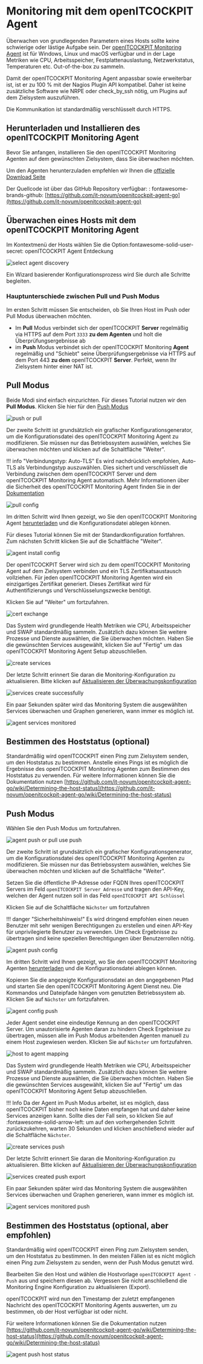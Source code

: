# Monitoring mit dem openITCOCKPIT Agent

Überwachen von grundlegenden Parametern eines Hosts sollte keine schwierige oder lästige Aufgabe sein.
Der [openITCOCKPIT Monitoring Agent](https://openitcockpit.io/download_agent/) ist für Windows, Linux und macOS
verfügbar und in der Lage Metriken wie CPU, Arbeitsspeicher, Festplattenauslastung, Netzwerkstatus, Temperaturen etc.
Out-of-the-box zu sammeln.

Damit der openITCOCKPIT Monitoring Agent anpassbar sowie erweiterbar ist, ist er zu 100 % mit der Nagios Plugin API
kompatibel. Daher ist keine zusätzliche Software wie NRPE oder check_by_ssh nötig, um Plugins auf dem Zielsystem
auszuführen.

Die Kommunikation ist standardmäßig verschlüsselt durch HTTPS.

## Herunterladen und Installieren des openITCOCKPIT Monitoring Agent

Bevor Sie anfangen, installieren Sie den openITCOCKPIT Monitoring Agenten auf dem gewünschten Zielsystem, dass Sie
überwachen möchten.

Um den Agenten herunterzuladen empfehlen wir Ihnen
die [offizielle Download Seite](https://openitcockpit.io/download_agent/)

Der Quellcode ist über das GitHub Repository verfügbar: :
fontawesome-brands-github:  [https://github.com/it-novum/openitcockpit-agent-go](https://github.com/it-novum/openitcockpit-agent-go)

## Überwachen eines Hosts mit dem openITCOCKPIT Monitoring Agent

Im Kontextmenü der Hosts wählen Sie die Option:fontawesome-solid-user-secret: openITCOCKPIT Agent Entdeckung

![select agent discovery](/images/select-agent-discovery.png)

Ein Wizard basierender Konfigurationsprozess wird Sie durch alle Schritte begleiten.

### Hauptunterschiede zwischen Pull und Push Modus

Im ersten Schritt müssen Sie entscheiden, ob Sie Ihren Host im Push oder Pull Modus überwachen möchten.

- Im **Pull** Modus verbindet sich der openITCOCKPIT **Server** regelmäßig via HTTPS auf dem Port `3333` **zu dem
  Agenten** und holt die Überprüfungsergebnisse ab
- im **Push** Modus verbindet sich der openITCOCKPIT Monitoring **Agent** regelmäßig und "Schiebt" seine
  Überprüfungsergebnisse via HTTPS auf dem Port 443 **zu dem** openITCOCKPIT **Server**. Perfekt, wenn Ihr Zielsystem
  hinter einer NAT ist.

## Pull Modus

Beide Modi sind einfach einzurichten. Für dieses Tutorial nutzen wir den **Pull Modus**. Klicken Sie hier für
den [Push Modus](#push-modus)

![push or pull](/images/agent-push-or-pull.png)

Der zweite Schritt ist grundsätzlich ein grafischer Konfigurationsgenerator, um die Konfigurationsdatei des
openITCOCKPIT Monitoring Agent zu modifizieren. Sie müssen nur das Betriebssystem auswählen, welches Sie überwachen
möchten und klicken auf die Schaltfläche "Weiter".

!!! info "Verbindungstyp: Auto-TLS"
    Es wird nachdrücklich empfohlen, Auto-TLS als Verbindungstyp auszuwählen. Dies sichert und verschlüsselt die Verbindung
    zwischen dem openITCOCKPIT Server und dem openITCOCKPIT Monitoring Agent automatisch. Mehr Informationen über die
    Sicherheit des openITCOCKPIT Monitoring Agent finden Sie in
    der [Dokumentation](https://github.com/it-novum/openitcockpit-agent-go/wiki/Agent-Overview)

![pull config](/images/agent-basic-pull-configuration.png)

Im dritten Schritt wird Ihnen gezeigt, wo Sie den openITCOCKPIT Monitoring
Agent [herunterladen](https://openitcockpit.io/download_agent/) und die Konfigurationsdatei ablegen können.

Für dieses Tutorial können Sie mit der Standardkonfiguration fortfahren. Zum nächsten Schritt klicken Sie auf die
Schaltfläche "Weiter".

![agent install config](/images/agent-install-config.png)

Der openITCOCKPIT Server wird sich zu dem openITCOCKPIT Monitoring Agent auf dem Zielsystem verbinden und ein TLS
Zertifikatsaustausch vollziehen. Für jeden openITCOCKPIT Monitoring Agenten wird ein einzigartiges Zertifikat generiert.
Dieses Zertifikat wird für Authentifizierungs und Verschlüsselungszwecke benötigt.

Klicken Sie auf "Weiter" um fortzufahren.

![cert exchange](/images/certificate-exchange.png)

Das System wird grundlegende Health Metriken wie CPU, Arbeitsspeicher und SWAP standardmäßig sammeln. Zusätzlich dazu
können Sie weitere Prozesse und Dienste auswählen, die Sie überwachen möchten. Haben Sie die gewünschten Services
ausgewählt, klicken Sie auf "Fertig" um das openITCOCKPIT Monitoring Agent Setup abzuschließen.

![create services](/images/agent-create-services.png)

Der letzte Schritt erinnert Sie daran die Monitoring-Konfiguration zu aktualisieren. Bitte klicken
auf [Aktualisieren der Überwachungskonfiguration](../create-first-host/#aktualisieren-der-uberwachungskonfiguration)

![services create successfully](/images/agent-services-created-successfully.png)

Ein paar Sekunden später wird das Monitoring System die ausgewählten Services überwachen und Graphen generieren, wann
immer es möglich ist.

![agent services monitored](/images/agent-services-monitored.png)

## Bestimmen des Hoststatus (optional)

Standardmäßig wird openITCOCKPIT einen Ping zum Zielsystem senden, um den Hoststatus zu bestimmen. Anstelle eines Pings
ist es möglich die Ergebnisse des openITCOCKPIT Monitoring Agenten zum Bestimmen des Hoststatus zu verwenden. Für
weitere Informationen können Sie die Dokumentation
nutzen [https://github.com/it-novum/openitcockpit-agent-go/wiki/Determining-the-host-status](https://github.com/it-novum/openitcockpit-agent-go/wiki/Determining-the-host-status)

## Push Modus

Wählen Sie den Push Modus um fortzufahren.

![agent push or pull use push](/images/agent-push-or-pull-use-push.png)

Der zweite Schritt ist grundsätzlich ein grafischer Konfigurationsgenerator, um die Konfigurationsdatei des
openITCOCKPIT Monitoring Agenten zu modifizieren. Sie müssen nur das Betriebssystem auswählen, welches Sie überwachen
möchten und klicken auf die Schaltfläche "Weiter".

Setzen Sie die öffentliche IP-Adresse oder FQDN Ihres openITCOCKPIT Servers im Feld `openITCOCKPIT Server Adresse` und
tragen den API-Key, welchen der Agent nutzen soll in das Feld `openITCOCKPIT API Schlüssel`

Klicken Sie auf die Schaltfläche `Nächster` um fortzufahren

!!! danger "Sicherheitshinweis!"
    Es wird dringend empfohlen einen neuen Benutzer mit sehr wenigen Berechtigungen zu erstellen und einen API-Key für
    unprivilegierte Benutzer zu verwenden. Um Check Ergebnisse zu übertragen sind keine speziellen Berechtigungen über
    Benutzerrollen nötig.

![agent push config](/images/agent-basic-push-configuration.png)

Im dritten Schritt wird Ihnen gezeigt, wo Sie den openITCOCKPIT Monitoring
Agenten [herunterladen](https://openitcockpit.io/download_agent/) und die Konfigurationsdatei ablegen können.

Kopieren Sie die angezeigte Konfigurationsdatei an den angegebenen Pfad und starten Sie den openITCOCKPIT Monitoring
Agent Dienst neu. Die Kommandos und Dateipfade hängen vom genutzten Betriebssystem ab. Klicken Sie auf `Nächster` um
fortzufahren.

![agent config push](/images/agent-install-config-push.png)

Jeder Agent sendet eine eindeutige Kennung an den openITCOCKPIT Server. Um unautorisierte Agenten daran zu hindern Check
Ergebnisse zu übertragen, müssen alle im Push Modus arbeitenden Agenten manuell zu einem Host zugewiesen werden. Klicken
Sie auf `Nächster` um fortzufahren.

![host to agent mapping](/images/map-host-to-agent.png)

Das System wird grundlegende Health Metriken wie CPU, Arbeitsspeicher und SWAP standardmäßig sammeln. Zusätzlich dazu
können Sie weitere Prozesse und Dienste auswählen, die Sie überwachen möchten. Haben Sie die gewünschten Services
ausgewählt, klicken Sie auf "Fertig" um das openITCOCKPIT Monitoring Agent Setup abzuschließen.

!!! Info 
    Da der Agent im Push Modus arbeitet, ist es möglich, dass openITCOCKPIT bisher noch keine
    Daten empfangen hat und daher keine Services anzeigen kann. Sollte dies der Fall sein, so klicken Sie auf 
    :fontawesome-solid-arrow-left: um auf den vorhergehenden Schritt zurückzukehren, warten 30 Sekunden und klicken
    anschließend wieder auf die Schaltfläche `Nächster`.

![create services push](/images/agent-create-services-push.png)

Der letzte Schritt erinnert Sie daran die Monitoring-Konfiguration zu aktualisieren. Bitte klicken
auf [Aktualisieren der Überwachungskonfiguration](../create-first-host/#aktualisieren-der-uberwachungskonfiguration)

![services created push export](/images/agent-services-created-successfully-push.png)

Ein paar Sekunden später wird das Monitoring System die ausgewählten Services überwachen und Graphen generieren, wann
immer es möglich ist.

![agent services monitored push](/images/agent-services-monitored-push.png)

## Bestimmen des Hoststatus (optional, aber empfohlen)

Standardmäßig wird openITCOCKPIT einen Ping zum Zielsystem senden, um den Hoststatus zu bestimmen. In den meisten Fällen
ist es nicht möglich einen Ping zum Zielsystem zu senden, wenn der Push Modus genutzt wird.

Bearbeiten Sie den Host und wählen die Hostvorlage `openITCOCKPIT Agent - Push` aus und speichern diesen ab. Vergessen
Sie nicht anschließend die Monitoring Engine Konfiguration zu aktualisieren (Export).

openITCOCKPIT wird nun den Timestamp der zuletzt empfangenen Nachricht des openITCOCKPIT Monitoring Agents auswerten, um
zu bestimmen, ob der Host verfügbar ist oder nicht.

Für weitere Informationen können Sie die Dokumentation
nutzen [https://github.com/it-novum/openitcockpit-agent-go/wiki/Determining-the-host-status](https://github.com/it-novum/openitcockpit-agent-go/wiki/Determining-the-host-status)

![agent push host status](/images/agent-push-host-status.png)

